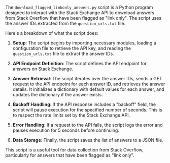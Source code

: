 The `download_flagged_linkonly_answers.py` script is a Python program designed to interact with the Stack Exchange API to download answers from Stack Overflow that have been flagged as "link only". The script uses the answer IDs extracted from the `question_urls.txt` file.

Here's a breakdown of what the script does:

1. **Setup**: The script begins by importing necessary modules, loading a configuration file to retrieve the API key, and reading the `question_urls.txt` file to extract the answer IDs.

2. **API Endpoint Definition**: The script defines the API endpoint for answers on Stack Exchange.

3. **Answer Retrieval**: The script iterates over the answer IDs, sends a GET request to the API endpoint for each answer ID, and retrieves the answer details. It initializes a dictionary with default values for each answer, and updates the dictionary if the answer exists.

4. **Backoff Handling**: If the API response includes a "backoff" field, the script will pause execution for the specified number of seconds. This is to respect the rate limits set by the Stack Exchange API.

5. **Error Handling**: If a request to the API fails, the script logs the error and pauses execution for 5 seconds before continuing.

6. **Data Storage**: Finally, the script saves the list of answers to a JSON file.

This script is a useful tool for data collection from Stack Overflow, particularly for answers that have been flagged as "link only".